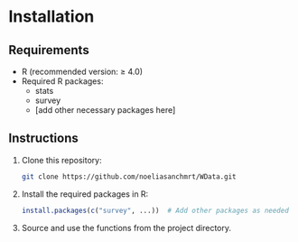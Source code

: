 # Installation

## Requirements
- R (recommended version: ≥ 4.0)
- Required R packages:
  - stats
  - survey
  - [add other necessary packages here]

## Instructions
1. Clone this repository:
   ```bash
   git clone https://github.com/noeliasanchmrt/WData.git
   ```
2. Install the required packages in R:
   ```r
   install.packages(c("survey", ...))  # Add other packages as needed
   ```
3. Source and use the functions from the project directory.